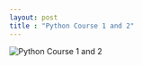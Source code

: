 ```yaml
---
layout: post
title : "Python Course 1 and 2"
---
```


![Python Course 1 and 2](/img/Python2-Course1-2.JPG)
